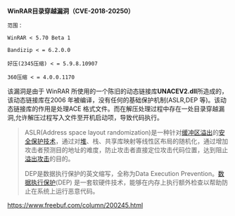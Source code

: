 **WinRAR目录穿越漏洞（CVE-2018-20250）**

```
范围：

WinRAR < 5.70 Beta 1

Bandizip < = 6.2.0.0

好压(2345压缩) < = 5.9.8.10907

360压缩 < = 4.0.0.1170
```



该漏洞是由于 WinRAR 所使用的一个陈旧的动态链接库**UNACEV2.dll**所造成的，该动态链接库在2006 年被编译，没有任何的基础保护机制(ASLR,DEP 等)。该动态链接库的作用是处理ACE 格式文件。而在解压处理过程中存在一处目录穿越漏洞,允许解压过程写入文件至开机启动项，导致代码执行。



> ASLR(Address space layout randomization)是一种针对[缓冲区溢出](https://baike.so.com/doc/3894245-4087579.html)的[安全保护技术](https://baike.so.com/doc/5081460-5309328.html)，通过对[堆](https://baike.so.com/doc/2318245-2452150.html)、栈、共享库映射等线性区布局的随机化，通过增加攻击者预测目的地址的难度，防止攻击者直接定位攻击代码位置，达到阻止[溢出攻击](https://baike.so.com/doc/5223080-5455525.html)的目的。
>
> DEP是数据执行保护的英文缩写，全称为Data Execution Prevention。[数据执行保护](https://baike.so.com/doc/1455075-1538329.html)(DEP) 是一套软硬件技术，能够在内存上执行额外检查以帮助防止在系统上运行恶意代码。

https://www.freebuf.com/column/200245.html